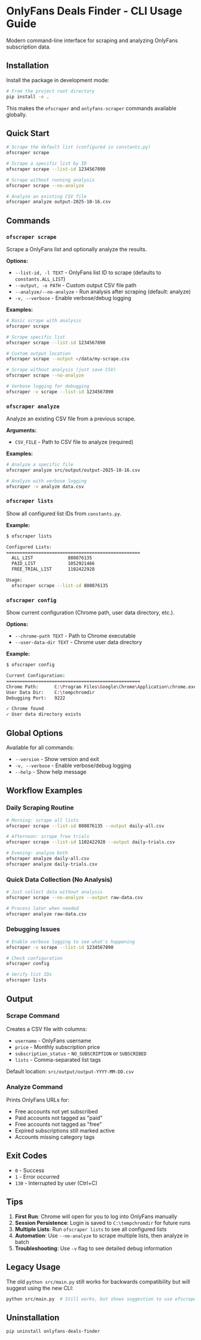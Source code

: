 # OnlyFans Deals Finder - CLI Usage Guide

Modern command-line interface for scraping and analyzing OnlyFans subscription data.

## Installation

Install the package in development mode:

```bash
# From the project root directory
pip install -e .
```

This makes the `ofscraper` and `onlyfans-scraper` commands available globally.

## Quick Start

```bash
# Scrape the default list (configured in constants.py)
ofscraper scrape

# Scrape a specific list by ID
ofscraper scrape --list-id 1234567890

# Scrape without running analysis
ofscraper scrape --no-analyze

# Analyze an existing CSV file
ofscraper analyze output-2025-10-16.csv
```

## Commands

### `ofscraper scrape`

Scrape a OnlyFans list and optionally analyze the results.

**Options:**
- `--list-id, -l TEXT` - OnlyFans list ID to scrape (defaults to `constants.ALL_LIST`)
- `--output, -o PATH` - Custom output CSV file path
- `--analyze/--no-analyze` - Run analysis after scraping (default: analyze)
- `-v, --verbose` - Enable verbose/debug logging

**Examples:**

```bash
# Basic scrape with analysis
ofscraper scrape

# Scrape specific list
ofscraper scrape --list-id 1234567890

# Custom output location
ofscraper scrape --output ~/data/my-scrape.csv

# Scrape without analysis (just save CSV)
ofscraper scrape --no-analyze

# Verbose logging for debugging
ofscraper -v scrape --list-id 1234567890
```

### `ofscraper analyze`

Analyze an existing CSV file from a previous scrape.

**Arguments:**
- `CSV_FILE` - Path to CSV file to analyze (required)

**Examples:**

```bash
# Analyze a specific file
ofscraper analyze src/output/output-2025-10-16.csv

# Analyze with verbose logging
ofscraper -v analyze data.csv
```

### `ofscraper lists`

Show all configured list IDs from `constants.py`.

**Example:**

```bash
$ ofscraper lists

Configured Lists:
==================================================
  ALL_LIST             880876135
  PAID_LIST            1052921466
  FREE_TRIAL_LIST      1102422928

Usage:
  ofscraper scrape --list-id 880876135
```

### `ofscraper config`

Show current configuration (Chrome path, user data directory, etc.).

**Options:**
- `--chrome-path TEXT` - Path to Chrome executable
- `--user-data-dir TEXT` - Chrome user data directory

**Example:**

```bash
$ ofscraper config

Current Configuration:
==================================================
Chrome Path:      C:\Program Files\Google\Chrome\Application\chrome.exe
User Data Dir:    C:\tempchromdir
Debugging Port:   9222

✓ Chrome found
✓ User data directory exists
```

## Global Options

Available for all commands:

- `--version` - Show version and exit
- `-v, --verbose` - Enable verbose/debug logging
- `--help` - Show help message

## Workflow Examples

### Daily Scraping Routine

```bash
# Morning: scrape all lists
ofscraper scrape --list-id 880876135 --output daily-all.csv

# Afternoon: scrape free trials
ofscraper scrape --list-id 1102422928 --output daily-trials.csv

# Evening: analyze both
ofscraper analyze daily-all.csv
ofscraper analyze daily-trials.csv
```

### Quick Data Collection (No Analysis)

```bash
# Just collect data without analysis
ofscraper scrape --no-analyze --output raw-data.csv

# Process later when needed
ofscraper analyze raw-data.csv
```

### Debugging Issues

```bash
# Enable verbose logging to see what's happening
ofscraper -v scrape --list-id 1234567890

# Check configuration
ofscraper config

# Verify list IDs
ofscraper lists
```

## Output

### Scrape Command

Creates a CSV file with columns:
- `username` - OnlyFans username
- `price` - Monthly subscription price
- `subscription_status` - `NO_SUBSCRIPTION` or `SUBSCRIBED`
- `lists` - Comma-separated list tags

Default location: `src/output/output-YYYY-MM-DD.csv`

### Analyze Command

Prints OnlyFans URLs for:
- Free accounts not yet subscribed
- Paid accounts not tagged as "paid"
- Free accounts not tagged as "free"
- Expired subscriptions still marked active
- Accounts missing category tags

## Exit Codes

- `0` - Success
- `1` - Error occurred
- `130` - Interrupted by user (Ctrl+C)

## Tips

1. **First Run**: Chrome will open for you to log into OnlyFans manually
2. **Session Persistence**: Login is saved to `C:\tempchromdir` for future runs
3. **Multiple Lists**: Run `ofscraper lists` to see all configured lists
4. **Automation**: Use `--no-analyze` to scrape multiple lists, then analyze in batch
5. **Troubleshooting**: Use `-v` flag to see detailed debug information

## Legacy Usage

The old `python src/main.py` still works for backwards compatibility but will suggest using the new CLI:

```bash
python src/main.py  # Still works, but shows suggestion to use ofscraper
```

## Uninstallation

```bash
pip uninstall onlyfans-deals-finder
```
